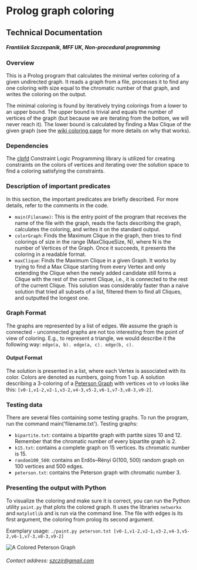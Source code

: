 # Prolog graph coloring
## Technical Documentation
##### František Szczepanik, MFF UK, Non-procedural programming


### Overview
This is a Prolog program that calculates the minimal vertex coloring of a given undirected graph. It reads a graph from a file, processes it to find any one coloring with size equal to the chromatic number of that graph, and writes the coloring on the output.

The minimal coloring is found by iteratively trying colorings from a lower to an upper bound. The upper bound is trivial and equals the number of vertices of the graph (but because we are iterating from the bottom, we will never reach it). The lower bound is calculated by finding a Max Clique of the given graph (see the [wiki coloring page](https://en.wikipedia.org/wiki/Graph_coloring#Chromatic_number) for more details on why that works).

### Dependencies
The [clpfd](https://www.swi-prolog.org/man/clpfd.html) Constraint Logic Programming library is utilized for creating constraints on the colors of vertices and iterating over the solution space to find a coloring satisfying the constraints.

### Description of important predicates
In this section, the important predicates are briefly described. For more details, refer to the comments in the code.

- ``main(Filename)``: This is the entry point of the program that receives the name of the file with the graph, reads the facts describing the graph, calculates the coloring, and writes it on the standard output.
- ``colorGraph``: Finds the Maximum Clique in the graph, then tries to find colorings of size in the range (MaxCliqueSize, N), where N is the number of Vertices of the Graph. Once it succeeds, it presents the coloring in a readable format.
- ``maxClique``: Finds the Maximum Clique in a given Graph. It works by trying to find a Max Clique starting from every Vertex and only extending the Clique when the newly added candidate still forms a Clique with the rest of the current Clique, i.e., it is connected to the rest of the current Clique. This solution was considerably faster than a naive solution that tried all subsets of a list, filtered them to find all Cliques, and outputted the longest one.

### Graph Format
The graphs are represented by a list of edges. We assume the graph is connected - unconnected graphs are not too interesting from the point of view of coloring. E.g., to represent a triangle, we would describe it the following way: ``edge(a, b). edge(a, c). edge(b, c).``

#### Output Format
The solution is presented in a list, where each Vertex is associated with its color. Colors are denoted as numbers, going from 1 up. A solution describing a 3-coloring of a [Peterson Graph](https://en.wikipedia.org/wiki/Petersen_graph) with vertices ``v0`` to ``v9`` looks like this: ``[v0-1,v1-2,v2-1,v3-2,v4-3,v5-2,v6-1,v7-3,v8-3,v9-2]``.

### Testing data
There are several files containing some testing graphs. To run the program, run the command main('filename.txt').
Testing graphs:

- ``bipartite.txt``: contains a bipartite graph with partite sizes 10 and 12. Remember that the chromatic number of every bipartite graph is 2.
- ``k15.txt``: contains a complete graph on 15 vertices. Its chromatic number is 15.
- ``random100_500``: contains an Erdős–Rényi G(100, 500) random graph on 100 vertices and 500 edges.
- ``peterson.txt``: contains the Peterson graph with chromatic number 3.



### Presenting the output with Python
To visualize the coloring and make sure it is correct, you can run the Python utility ``paint.py`` that plots the colored graph. It uses the libraries ``networkx`` and ``matplotlib`` and is run via the command line. The file with edges is its first argument, the coloring from prolog its second argument.

Examplary usage: ``./paint.py peterson.txt [v0-1,v1-2,v2-1,v3-2,v4-3,v5-2,v6-1,v7-3,v8-3,v9-2]``


![A Colored Peterson Graph](https://github.com/szczepaf/Prolog-Graph-Coloring/assets/83585883/338af225-5025-46f1-bb21-05553b0d00f8)

###### Contact address: szczjr@gmail.com